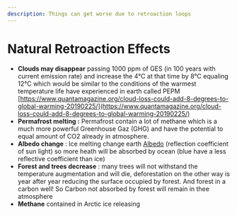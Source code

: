 ```yaml
---
description: Things can get worse due to retroaction loops
---
```


# Natural Retroaction Effects

* **Clouds may disappear** passing 1000 ppm of GES \(in 100 years with current emission rate\) and increase the 4°C at that time by 8°C equaling 12°C which would be similar to the conditions of the warmest temperature life have experienced in earth called PEPM [https://www.quantamagazine.org/cloud-loss-could-add-8-degrees-to-global-warming-20190225/](https://www.quantamagazine.org/cloud-loss-could-add-8-degrees-to-global-warming-20190225/)
* **Permafrost melting :** Permafrost contain a lot of methane which is a much more powerful Greenhouse Gaz \(GHG\) and have the potential to equal amount of CO2 already in atmosphere.
* **Albedo change** : Ice melting change earth [Albedo](https://en.wikipedia.org/wiki/Albedo) \(reflection coefficient of sun light\) so more heath will be absorbed by ocean \(blue have a less reflective coefficient than ice\)
* **Forest and trees decrease** : many trees will not withstand the temperature augmentation and will die, deforestation on the other way is year after year reducing the surface occupied by forest. And forest in a carbon well! So Carbon not absorbed by forest will remain in thee atmosphere
* **Methane** contained in Arctic ice releasing

